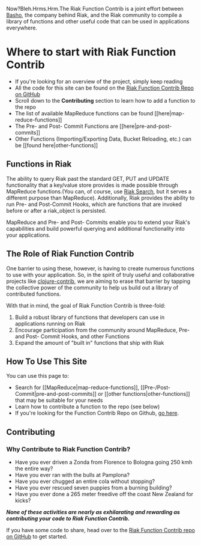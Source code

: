 Now?Bleh.Hrms.Hrm.The Riak Function Contrib is a joint effort between [Basho](http://basho.com), the company behind Riak, and the Riak community to compile a library of functions and other useful code that can be used in applications everywhere. 

# Where to start with Riak Function Contrib

* If you're looking for an overview of the project, simply keep reading
* All the code for this site can be found on the [Riak Function Contrib Repo on GitHub](https://github.com/basho/riak_function_contrib)
* Scroll down to the **Contributing** section to learn how to add a function to the repo
* The list of available MapReduce functions can be found [[here|map-reduce-functions]]
* The Pre- and Post- Commit Functions are [[here|pre-and-post-commits]]
* Other Functions (Importing/Exporting Data, Bucket Reloading, etc.) can be [[found here|other-functions]]

## Functions in Riak

The ability to query Riak past the standard GET, PUT and UPDATE functionality that a key/value store provides is made possible through MapReduce functions.(You can, of course, use [Riak Search](http://wiki.basho.com/display/RIAK/Riak+Search), but it serves a different purpose than MapReduce). Additionally, Riak provides the ability to run  Pre- and Post-Commit Hooks, which are functions that are invoked before or after a riak_object is persisted. 

MapReduce and Pre- and Post- Commits enable you to extend your Riak's capabilities and build powerful querying and additional functionality into your applications.  

## The Role of Riak Function Contrib

One barrier to using these, however, is having to create numerous functions to use with your application. So, in the spirit of truly useful and collaborative projects like [clojure-contrib](https://github.com/richhickey/clojure-contrib), we are aiming to erase that barrier by tapping the collective power of the community to help us build out a library of contributed functions. 

With that in mind, the goal of Riak Function Contrib is three-fold: 
	 
1. Build a robust library of functions that developers can use in applications running on Riak 
2. Encourage participation from the community around MapReduce, Pre- and Post- Commit Hooks, and other Functions
3. Expand the amount of "built in" functions that ship with Riak 
		 
## How To Use This Site

You can use this page to: 
		 
* Search for [[MapReduce|map-reduce-functions]], [[Pre-/Post-Commit|pre-and-post-commits]] or [[other functions|other-functions]] that may be suitable for your needs 
* Learn how to contribute a function to the repo (see below)
* If you're looking for the Function Contrib Repo on Github, [go here](https://github.com/basho/riak_function_contrib).

## Contributing 

### Why Contribute to Riak Function Contrib?
		 
* Have you ever driven a Zonda from Florence to Bologna going 250 kmh the entire way? 
* Have you ever ran with the bulls at Pamplona? 
* Have you ever chugged an entire cola without stopping? 
* Have you ever rescued seven puppies from a burning building? 
* Have you ever done a 265 meter freedive off the coast New Zealand for kicks? 

__*None of these activities are nearly as exhilarating and rewarding as contributing your code to Riak Function Contrib.*__

If you have some code to share, head over to the [Riak Function Contrib repo on GitHub](https://github.com/basho/riak_function_contrib) to get started.

